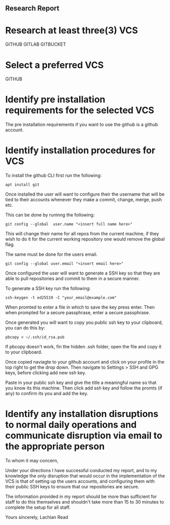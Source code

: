 ## Research Report
# Research at least three(3) VCS

GITHUB
GITLAB
GITBUCKET

# Select a preferred VCS

GITHUB

# Identify pre installation requirements for the selected VCS

The pre installation requirements if you want to use the github is a github account.

# Identify installation procedures for VCS

To install the github CLI first run the following:
```
apt install git
```
Once installed the user will want to configure their the username that will be tied to their accounts whenever they make a commit, change, merge, push etc.

This can be done by runinng the following:
```
git config --global  user.name "<insert full name here>"
```
This will change their name for all repos from the current machine, if they wish to do it for the current working repository one would remove the global flag.

The same must be done for the users email.
```
git config --global user.email "<insert email here>"
```

Once configured the user will want to generate a SSH key so that they are able to pull repositories and commit to them in a secure manner.

To generate a SSH key run the following:
```
ssh-keygen -t ed25519 -C "your_email@example.com"
```
When promted to enter a file in which to save the key press enter.
Then when prompted for a secure passphrase, enter a secure passphrase.

Once generated you will want to copy you public ssh key to your clipboard, you can do this by:
```
pbcopy < ~/.ssh/id_rsa.pub
```

If pbcopy doesn't work, fin the hidden .ssh folder, open the file and copy it to your clipboard.

Once copied naviagte to your github account and click on your profile in the top right to get the drop down.
Then navigate to Settings > SSH and GPG keys, before clicking add new ssh key.

Paste in your public ssh key and give the title a meaningful name so that you know its this machine.
Then click add ssh key and follow the promts (if any) to confirm its you and add the key.

# Identify any installation disruptions to normal daily operations and communicate disruption via email to the appropriate person

To whom it may concern,

Under your directions I have successful conducted my report, and to my knowledge the only disruption that would occur in the implementation of the VCS is that of setting up the users accounts, and configuring them with their public SSH keys to ensure that our repositories are secure. 

The information provided in my report should be more than sufficient for staff to do this themselves and shouldn't take more than 15 to 30 minutes to complete the setup for all staff.

Yours sincerely,
Lachlan Read
